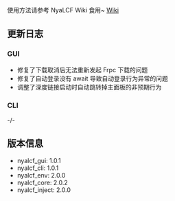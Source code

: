 使用方法请参考 NyaLCF Wiki 食用~ [Wiki](https://docs-nyalcf.1l1.icu)

## 更新日志

### GUI

- 修复了下载取消后无法重新发起 Frpc 下载的问题
- 修复了自动登录没有 await 导致自动登录行为异常的问题
- 调整了深度链接启动时自动跳转掉主面板的非预期行为

### CLI

-/-

## 版本信息

- nyalcf_gui: 1.0.1
- nyalcf_cli: 1.0.1
- nyalcf_env: 2.0.0
- nyalcf_core: 2.0.2
- nyalcf_inject: 2.0.0

<!-- Some change log here -->
